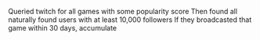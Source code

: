 Queried twitch for all games with some popularity score
Then found all naturally found users with at least 10,000 followers
If they broadcasted that game within 30 days, accumulate